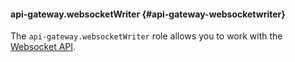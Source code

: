 #### api-gateway.websocketWriter {#api-gateway-websocketwriter}

The `api-gateway.websocketWriter` role allows you to work with the [Websocket API](../api-gateway/api-ref/websocket/authentication.md).
